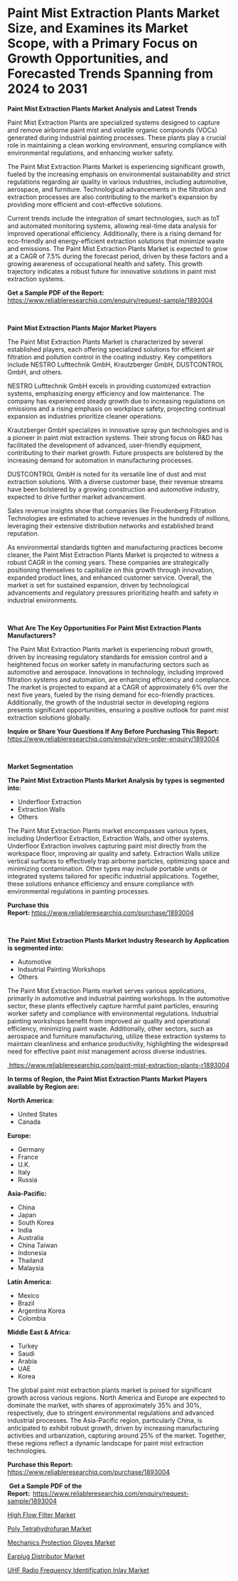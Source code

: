 <p><h1>Paint Mist Extraction Plants Market Size, and Examines its Market Scope, with a Primary Focus on Growth Opportunities, and Forecasted Trends Spanning from 2024 to 2031</h1></p><p><strong>Paint Mist Extraction Plants Market Analysis and Latest Trends</strong></p>
<p><p>Paint Mist Extraction Plants are specialized systems designed to capture and remove airborne paint mist and volatile organic compounds (VOCs) generated during industrial painting processes. These plants play a crucial role in maintaining a clean working environment, ensuring compliance with environmental regulations, and enhancing worker safety.</p><p>The Paint Mist Extraction Plants Market is experiencing significant growth, fueled by the increasing emphasis on environmental sustainability and strict regulations regarding air quality in various industries, including automotive, aerospace, and furniture. Technological advancements in the filtration and extraction processes are also contributing to the market's expansion by providing more efficient and cost-effective solutions.</p><p>Current trends include the integration of smart technologies, such as IoT and automated monitoring systems, allowing real-time data analysis for improved operational efficiency. Additionally, there is a rising demand for eco-friendly and energy-efficient extraction solutions that minimize waste and emissions. The Paint Mist Extraction Plants Market is expected to grow at a CAGR of 7.5% during the forecast period, driven by these factors and a growing awareness of occupational health and safety. This growth trajectory indicates a robust future for innovative solutions in paint mist extraction systems.</p></p>
<p><strong>Get a Sample PDF of the Report:&nbsp;</strong> <a href="https://www.reliableresearchiq.com/enquiry/request-sample/1893004?utm_campaign=103&utm_medium=2&utm_source=Github&utm_content=ia&utm_term=24102024&utm_id=paint-mist-extraction-plants">https://www.reliableresearchiq.com/enquiry/request-sample/1893004</a></p>
<p>&nbsp;</p>
<p><strong>Paint Mist Extraction Plants Major Market Players</strong></p>
<p><p>The Paint Mist Extraction Plants Market is characterized by several established players, each offering specialized solutions for efficient air filtration and pollution control in the coating industry. Key competitors include NESTRO Lufttechnik GmbH, Krautzberger GmbH, DUSTCONTROL GmbH, and others. </p><p>NESTRO Lufttechnik GmbH excels in providing customized extraction systems, emphasizing energy efficiency and low maintenance. The company has experienced steady growth due to increasing regulations on emissions and a rising emphasis on workplace safety, projecting continual expansion as industries prioritize cleaner operations.</p><p>Krautzberger GmbH specializes in innovative spray gun technologies and is a pioneer in paint mist extraction systems. Their strong focus on R&D has facilitated the development of advanced, user-friendly equipment, contributing to their market growth. Future prospects are bolstered by the increasing demand for automation in manufacturing processes.</p><p>DUSTCONTROL GmbH is noted for its versatile line of dust and mist extraction solutions. With a diverse customer base, their revenue streams have been bolstered by a growing construction and automotive industry, expected to drive further market advancement.</p><p>Sales revenue insights show that companies like Freudenberg Filtration Technologies are estimated to achieve revenues in the hundreds of millions, leveraging their extensive distribution networks and established brand reputation.</p><p>As environmental standards tighten and manufacturing practices become cleaner, the Paint Mist Extraction Plants Market is projected to witness a robust CAGR in the coming years. These companies are strategically positioning themselves to capitalize on this growth through innovation, expanded product lines, and enhanced customer service. Overall, the market is set for sustained expansion, driven by technological advancements and regulatory pressures prioritizing health and safety in industrial environments.</p></p>
<p>&nbsp;</p>
<p><strong>What Are The Key Opportunities For Paint Mist Extraction Plants Manufacturers?</strong></p>
<p><p>The Paint Mist Extraction Plants market is experiencing robust growth, driven by increasing regulatory standards for emission control and a heightened focus on worker safety in manufacturing sectors such as automotive and aerospace. Innovations in technology, including improved filtration systems and automation, are enhancing efficiency and compliance. The market is projected to expand at a CAGR of approximately 6% over the next five years, fueled by the rising demand for eco-friendly practices. Additionally, the growth of the industrial sector in developing regions presents significant opportunities, ensuring a positive outlook for paint mist extraction solutions globally.</p></p>
<p><strong>Inquire or Share Your Questions If Any Before Purchasing This Report:</strong> <a href="https://www.reliableresearchiq.com/enquiry/pre-order-enquiry/1893004?utm_campaign=103&utm_medium=2&utm_source=Github&utm_content=ia&utm_term=24102024&utm_id=paint-mist-extraction-plants">https://www.reliableresearchiq.com/enquiry/pre-order-enquiry/1893004</a></p>
<p>&nbsp;</p>
<p><strong>Market Segmentation</strong></p>
<p><strong>The Paint Mist Extraction Plants Market Analysis by types is segmented into:</strong></p>
<p><ul><li>Underfloor Extraction</li><li>Extraction Walls</li><li>Others</li></ul></p>
<p><p>The Paint Mist Extraction Plants market encompasses various types, including Underfloor Extraction, Extraction Walls, and other systems. Underfloor Extraction involves capturing paint mist directly from the workspace floor, improving air quality and safety. Extraction Walls utilize vertical surfaces to effectively trap airborne particles, optimizing space and minimizing contamination. Other types may include portable units or integrated systems tailored for specific industrial applications. Together, these solutions enhance efficiency and ensure compliance with environmental regulations in painting processes.</p></p>
<p><strong>Purchase this Report:&nbsp;</strong><a href="https://www.reliableresearchiq.com/purchase/1893004?utm_campaign=103&utm_medium=2&utm_source=Github&utm_content=ia&utm_term=24102024&utm_id=paint-mist-extraction-plants">https://www.reliableresearchiq.com/purchase/1893004</a></p>
<p>&nbsp;</p>
<p><strong>The Paint Mist Extraction Plants Market Industry Research by Application is segmented into:</strong></p>
<p><ul><li>Automotive</li><li>Indsutrial Painting Workshops</li><li>Others</li></ul></p>
<p><p>The Paint Mist Extraction Plants market serves various applications, primarily in automotive and industrial painting workshops. In the automotive sector, these plants effectively capture harmful paint particles, ensuring worker safety and compliance with environmental regulations. Industrial painting workshops benefit from improved air quality and operational efficiency, minimizing paint waste. Additionally, other sectors, such as aerospace and furniture manufacturing, utilize these extraction systems to maintain cleanliness and enhance productivity, highlighting the widespread need for effective paint mist management across diverse industries.</p></p>
<p><a href="https://www.reliableresearchiq.com/paint-mist-extraction-plants-r1893004?utm_campaign=103&utm_medium=2&utm_source=Github&utm_content=ia&utm_term=24102024&utm_id=paint-mist-extraction-plants">&nbsp;https://www.reliableresearchiq.com/paint-mist-extraction-plants-r1893004</a></p>
<p><strong>In terms of Region, the Paint Mist Extraction Plants Market Players available by Region are:</strong></p>
<p>
    <p> <strong> North America: </strong>
        <ul>
            <li>United States</li>
            <li>Canada</li>
        </ul>
        </p> 
    <p> <strong> Europe: </strong>
        <ul>
            <li>Germany</li>
            <li>France</li>
            <li>U.K.</li>
            <li>Italy</li>
            <li>Russia</li>
        </ul>
        </p> 
    <p> <strong> Asia-Pacific: </strong>
        <ul>
            <li>China</li>
            <li>Japan</li>
            <li>South Korea</li>
            <li>India</li>
            <li>Australia</li>
            <li>China Taiwan</li>
            <li>Indonesia</li>
            <li>Thailand</li>
            <li>Malaysia</li>
        </ul>
        </p> 
    <p> <strong> Latin America: </strong>
        <ul>
            <li>Mexico</li>
            <li>Brazil</li>
            <li>Argentina Korea</li>
            <li>Colombia</li>
        </ul>
        </p> 
    <p> <strong> Middle East & Africa: </strong>
        <ul>
            <li>Turkey</li>
            <li>Saudi</li>
            <li>Arabia</li>
            <li>UAE</li>
            <li>Korea</li>
        </ul>
    </p>
    </p>
<p><p>The global paint mist extraction plants market is poised for significant growth across various regions. North America and Europe are expected to dominate the market, with shares of approximately 35% and 30%, respectively, due to stringent environmental regulations and advanced industrial processes. The Asia-Pacific region, particularly China, is anticipated to exhibit robust growth, driven by increasing manufacturing activities and urbanization, capturing around 25% of the market. Together, these regions reflect a dynamic landscape for paint mist extraction technologies.</p></p>
<p><strong>Purchase this Report: </strong><a href="https://www.reliableresearchiq.com/purchase/1893004?utm_campaign=103&utm_medium=2&utm_source=Github&utm_content=ia&utm_term=24102024&utm_id=paint-mist-extraction-plants">https://www.reliableresearchiq.com/purchase/1893004</a></p>
<p>&nbsp;<strong>Get a Sample PDF of the Report:&nbsp;&nbsp;</strong><a href="https://www.reliableresearchiq.com/enquiry/request-sample/1893004?utm_campaign=103&utm_medium=2&utm_source=Github&utm_content=ia&utm_term=24102024&utm_id=paint-mist-extraction-plants">https://www.reliableresearchiq.com/enquiry/request-sample/1893004</a></p>
<p><strong></strong></p>
<p><p><a href="https://issuu.com/reportprime-2/docs/high-flow-filter-market-size-2030.p_1cdb5867448411?utm_campaign=103&utm_medium=2&utm_source=Github&utm_content=ia&utm_term=24102024&utm_id=paint-mist-extraction-plants">High Flow Filter Market</a></p><p><a href="https://medium.com/@kymakles68e5/the-poly-tetrahydrofuran-market-refracting-market-trends-and-consumer-behaviors-2024-2031-80ecd6b67b95?postPublishedType=repub&utm_campaign=103&utm_medium=2&utm_source=Github&utm_content=ia&utm_term=24102024&utm_id=paint-mist-extraction-plants">Poly Tetrahydrofuran Market</a></p><p><a href="https://www.linkedin.com/pulse/mechanics-protection-gloves-market-research-report-forecast-czpgf?utm_campaign=103&utm_medium=2&utm_source=Github&utm_content=ia&utm_term=24102024&utm_id=paint-mist-extraction-plants">Mechanics Protection Gloves Market</a></p><p><a href="https://www.linkedin.com/pulse/global-earplug-distributor-market-landscape-future-trends-9zenf?utm_campaign=103&utm_medium=2&utm_source=Github&utm_content=ia&utm_term=24102024&utm_id=paint-mist-extraction-plants">Earplug Distributor Market</a></p><p><a href="https://github.com/brookiqhurne/Market-Research-Report-List-1/blob/main/uhf-radio-frequency-identification-inlay-market.md?utm_campaign=103&utm_medium=2&utm_source=Github&utm_content=ia&utm_term=24102024&utm_id=paint-mist-extraction-plants">UHF Radio Frequency Identification Inlay Market</a></p></p>